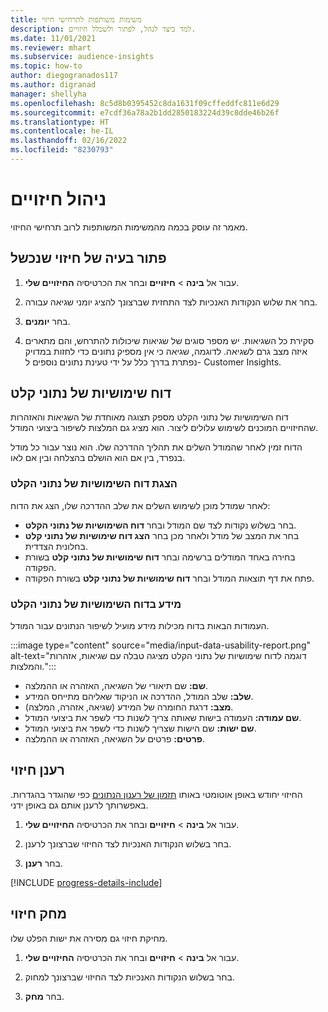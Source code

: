 ```yaml
---
title: משימות משותפות לתרחישי חיזוי
description: למד כיצד לנהל, לפתור ולשכלל חיזויים.
ms.date: 11/01/2021
ms.reviewer: mhart
ms.subservice: audience-insights
ms.topic: how-to
author: diegogranados117
ms.author: digranad
manager: shellyha
ms.openlocfilehash: 8c5d8b0395452c8da1631f09cffeddfc811e6d29
ms.sourcegitcommit: e7cdf36a78a2b1dd2850183224d39c8dde46b26f
ms.translationtype: HT
ms.contentlocale: he-IL
ms.lasthandoff: 02/16/2022
ms.locfileid: "8230793"
---
```

# <a name="manage-predictions"></a>ניהול חיזויים

מאמר זה עוסק בכמה מהמשימות המשותפות לרוב תרחישי החיזוי.

## <a name="troubleshoot-a-failed-prediction"></a>פתור בעיה של חיזוי שנכשל

1. עבור אל **בינה** > **חיזויים** ובחר את הכרטיסיה **החיזויים שלי**.

1. בחר את שלוש הנקודות האנכיות לצד התחזית שברצונך להציג יומני שגיאה עבורה.

1. בחר **יומנים**.

1. סקירת כל השגיאות. יש מספר סוגים של שגיאות שיכולות להתרחש, והם מתארים איזה מצב גרם לשגיאה. לדוגמה, שגיאה כי אין מספיק נתונים כדי לחזות במדויק נפתרת בדרך כלל על ידי טעינת נתונים נוספים ל- Customer Insights.

## <a name="input-data-usability-report"></a>דוח שימושיות של נתוני קלט

דוח השימושיות של נתוני הקלט מספק תצוגה מאוחדת של השגיאות והאזהרות שהחיזויים המוכנים לשימוש עלולים ליצור. הוא מציג גם המלצות לשיפור ביצועי המודל.

הדוח זמין לאחר שהמודל השלים את תהליך ההדרכה שלו. הוא נוצר עבור כל מודל בנפרד, בין אם הוא הושלם בהצלחה ובין אם לאו.

### <a name="view-the-input-data-usability-report"></a>הצגת דוח השימושיות של נתוני הקלט

לאחר שמודל מוכן לשימוש השלים את שלב ההדרכה שלו, הצג את הדוח:
- בחר בשלוש נקודות לצד שם המודל ובחר **דוח השימושיות של נתוני הקלט**.
- בחר את המצב של מודל ולאחר מכן בחר **‏‫הצג דוח שימושיות של נתוני קלט‬** בחלונית הצדדית.
- בחירה באחד המודלים ברשימה ובחר **‏‫דוח שימושיות של נתוני קלט‬** בשורת הפקודה.
- פתח את דף תוצאות המודל ובחר **‏‫דוח שימושיות של נתוני קלט‬** בשורת הפקודה.

### <a name="information-in-the-input-data-usability-report"></a>מידע בדוח השימושיות של נתוני הקלט

העמודות הבאות בדוח מכילות מידע מועיל לשיפור הנתונים עבור המודל.

:::image type="content" source="media/input-data-usability-report.png" alt-text="דוגמה לדוח שימושיות של נתוני הקלט מציגה טבלה עם שגיאות, אזהרות והמלצות.":::

- **שם:** שם תיאורי של השגיאה, האזהרה או ההמלצה.
- **שלב:** שלב המודל, ההדרכה או הניקוד שאליהם מתייחס המידע.
- **מצב:** דרגת החומרה של המידע (שגיאה, אזהרה, המלצה).
- **שם עמודה:** העמודה בישות שאותה צריך לשנות כדי לשפר את ביצועי המודל.
- **שם ישות:** שם הישות שצריך לשנות כדי לשפר את ביצועי המודל.
- **פרטים:** פרטים על השגיאה, האזהרה או ההמלצה.

## <a name="refresh-a-prediction"></a>רענן חיזוי

החיזוי יחודש באופן אוטומטי באותו [תזמון של רענון הנתונים](system.md#schedule-tab) כפי שהוגדר בהגדרות. באפשרותך לרענן אותם גם באופן ידני.

1. עבור אל **בינה** > **חיזויים** ובחר את הכרטיסיה **החיזויים שלי**.

1. בחר בשלוש הנקודות האנכיות לצד החיזוי שברצונך לרענן.

1. בחר **רענן**.

[!INCLUDE [progress-details-include](../includes/progress-details-pane.md)]

## <a name="delete-a-prediction"></a>מחק חיזוי

מחיקת חיזוי גם מסירה את ישות הפלט שלו.

1. עבור אל **בינה** > **חיזויים** ובחר את הכרטיסיה **החיזויים שלי**.

1. בחר בשלוש הנקודות האנכיות לצד החיזוי שברצונך למחוק.

1. בחר **מחק**.
